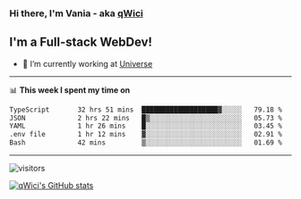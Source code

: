 ### Hi there, I'm Vania - aka [qWici][website]

## I'm a Full-stack WebDev!
- 🔭 I’m currently working at [Universe][universe]

---

📊 **This week I spent my time on**
<!--START_SECTION:waka-->

```txt
TypeScript       32 hrs 51 mins  ███████████████████▓░░░░░   79.18 %
JSON             2 hrs 22 mins   █▒░░░░░░░░░░░░░░░░░░░░░░░   05.73 %
YAML             1 hr 26 mins    █░░░░░░░░░░░░░░░░░░░░░░░░   03.45 %
.env file        1 hr 12 mins    ▓░░░░░░░░░░░░░░░░░░░░░░░░   02.91 %
Bash             42 mins         ▒░░░░░░░░░░░░░░░░░░░░░░░░   01.69 %
```

<!--END_SECTION:waka-->

---

![visitors](https://visitor-badge.glitch.me/badge?page_id=qWici)


[![qWici's GitHub stats](https://github-readme-stats.vercel.app/api?username=qWici)](https://github.com/qWici/github-readme-stats)

[website]: https://devkucher.com
[twitter]: https://twitter.com/KucherDev
[linkedin]: https://www.linkedin.com/in/ivankucher
[universe]: https://universeapps.limited
